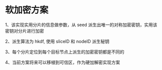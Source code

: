 # 软加密方案

1、该实现实用分片的信息做参数，从 seed 派生出唯一的对称加密密钥，实用该密钥对分片进行加密

2、派生算法为 hkdf, 使用 sliceID 和 nodeID 派生秘钥

3、每个分片定位到每个目标节点上派生的加密密钥都是不同的

4、当前方案将来可以移植到可信区，作为硬加解密实现方案